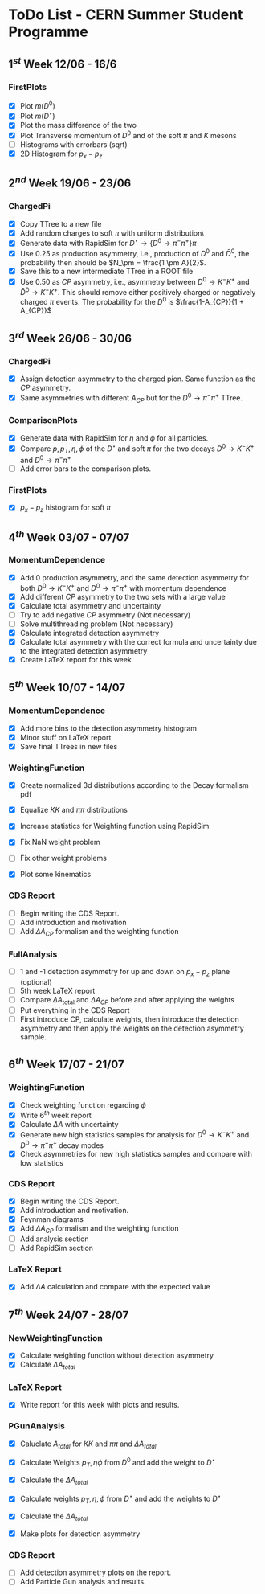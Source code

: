 # ToDo List - CERN Summer Student Programme

## $1^{st}$ Week 12/06 - 16/6
### FirstPlots
- [x] Plot $m(D^0)$
- [x] Plot $m(D^\star)$
- [x] Plot the mass difference of the two
- [x] Plot Transverse momentum of $D^0$ and of the soft $\pi$ and $K$ mesons
- [ ] Histograms with errorbars (sqrt)
- [x] 2D Histogram for $p_x - p_z$

## $2^{nd}$ Week 19/06 - 23/06
### ChargedPi
- [x] Copy TTree to a new file
- [x] Add random charges to soft $\pi$ with uniform distribution\
- [x] Generate data with RapidSim for $D^{\star}\rightarrow \{D^0 \rightarrow \pi^-\pi^+\}\pi$
- [x] Use $0.25$ as production asymmetry, i.e., production of $D^0$ and $\bar{D}^0$, the probability then should be $N_\pm = \frac{1 \pm A}{2}$.
- [x] Save this to a new intermediate TTree in a ROOT file
- [x] Use $0.50$ as $CP$ asymmetry, i.e., asymmetry between $D^0 \to K^- K^+$ and $\bar{D}^0 \to K^- K^+$. This should remove either positively charged or negatively charged $\pi$ events. The probability for the $D^0$ is $\frac{1-A_{CP}}{1 + A_{CP}}$

## $3^{rd}$ Week 26/06 - 30/06
### ChargedPi
- [x] Assign detection asymmetry to the charged pion. Same function as the $CP$ asymmetry.
- [x] Same asymmetries with different $A_{CP}$ but for the $D^0\rightarrow \pi^-\pi^+$ TTree.

### ComparisonPlots
- [x] Generate data with RapidSim for $\eta$ and $\phi$ for all particles.
- [x] Compare $p, p_T, \eta, \phi$ of the $D^\star$ and soft $\pi$ for the two decays $D^0\to K^-K^+$ and $D^0\to \pi^-\pi^+$
- [ ] Add error bars to the comparison plots.

### FirstPlots
- [x] $p_x-p_z$ histogram for soft $\pi$


## $4^{th}$ Week 03/07 - 07/07
### MomentumDependence
- [x] Add 0 production asymmetry, and the same detection asymmetry for both $D^0\to K^-K^+$ and $D^0\to \pi^-\pi^+$ with momentum dependence
- [x] Add different $CP$ asymmetry to the two sets with a large value
- [x] Calculate total asymmetry and uncertainty
- [ ] Try to add negative $CP$ asymmetry (Not necessary)
- [ ] Solve multithreading problem (Not necessary)
- [x] Calculate integrated detection asymmetry
- [x] Calculate total asymmetry with the correct formula and uncertainty due to the integrated detection asymmetry
- [x] Create LaTeX report for this week

## $5^{th}$ Week 10/07 - 14/07
### MomentumDependence
- [x] Add more bins to the detection asymmetry histogram
- [x] Minor stuff on LaTeX report
- [x] Save final TTrees in new files

### WeightingFunction
- [x] Create normalized 3d distributions according to the Decay formalism pdf
- [x] Equalize $KK$ and $\pi\pi$ distributions
- [x] Increase statistics for Weighting function using RapidSim
- [x] Fix NaN weight problem
- [ ] Fix other weight problems
- [x] Plot some kinematics

 
### CDS Report
- [ ] Begin writing the CDS Report.
- [ ] Add introduction and motivation
- [ ] Add $\Delta A_{CP}$ formalism and the weighting function

### FullAnalysis
- [ ] 1 and -1 detection asymmetry for up and down on $p_x-p_z$ plane (optional)
- [ ] 5th week LaTeX report
- [ ] Compare $\Delta A_{\text{total}}$ and $\Delta A_{CP}$ before and after applying the weights
- [ ] Put everything in the CDS Report
- [ ] First introduce CP, calculate weights, then introduce the detection asymmetry and then apply the weights on the detection asymmetry sample.

## $6^{th}$ Week 17/07 - 21/07
### WeightingFunction
- [x] Check weighting function regarding $\phi$
- [x] Write $6^{th}$ week report
- [x] Calculate $\Delta A$ with uncertainty
- [x] Generate new high statistics samples for analysis for $D^0\to K^-K^+$ and $D^0\to \pi^-\pi^+$ decay modes
- [x] Check asymmetries for new high statistics samples and compare with low statistics

### CDS Report
- [x] Begin writing the CDS Report.
- [x] Add introduction and motivation.
- [x] Feynman diagrams
- [x] Add $\Delta A_{CP}$ formalism and the weighting function
- [ ] Add analysis section
- [ ] Add RapidSim section

### LaTeX Report
- [x] Add $\Delta A$ calculation and compare with the expected value

## $7^{th}$ Week 24/07 - 28/07
### NewWeightingFunction
- [x] Calculate weighting function without detection asymmetry
- [x] Calculate $\Delta A_{total}$ 

### LaTeX Report
- [x] Write report for this week with plots and results.

### PGunAnalysis
- [x] Caluclate $A_{total}$ for $KK$ and $\pi\pi$ and $\Delta A_{total}$
- [x] Calculate Weights $p_T, \eta \phi$ from $D^0$ and add the weight to $D^\star$
- [x] Calculate the $\Delta A_{total}$
- [x] Calculate weights $p_T, \eta, \phi$ from $D^\star$ and add the weights to $D^\star$
- [x] Calculate the $\Delta A_{total}$

- [x] Make plots for detection asymmetry

### CDS Report
- [ ] Add detection asymmetry plots on the report.
- [ ] Add Particle Gun analysis and results.